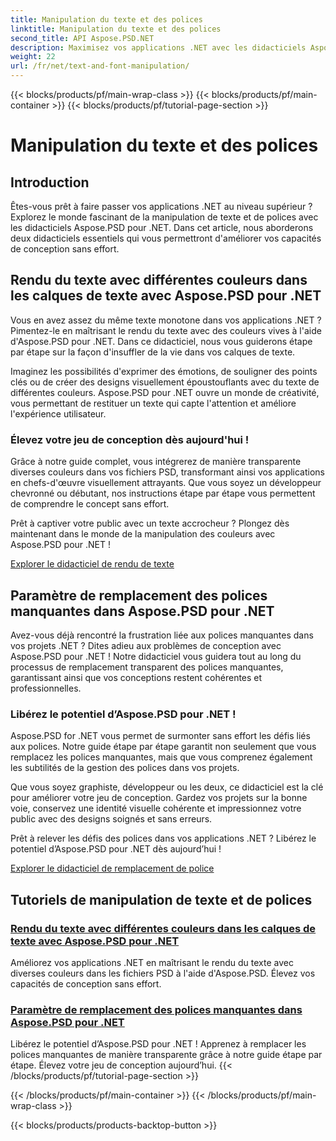 ```yaml
---
title: Manipulation du texte et des polices
linktitle: Manipulation du texte et des polices
second_title: API Aspose.PSD.NET
description: Maximisez vos applications .NET avec les didacticiels Aspose.PSD pour .NET ! Apprenez à rendre le texte dans des couleurs vives et remplacez de manière transparente les polices manquantes.
weight: 22
url: /fr/net/text-and-font-manipulation/
---
```


{{< blocks/products/pf/main-wrap-class >}}
{{< blocks/products/pf/main-container >}}
{{< blocks/products/pf/tutorial-page-section >}}

# Manipulation du texte et des polices


## Introduction

Êtes-vous prêt à faire passer vos applications .NET au niveau supérieur ? Explorez le monde fascinant de la manipulation de texte et de polices avec les didacticiels Aspose.PSD pour .NET. Dans cet article, nous aborderons deux didacticiels essentiels qui vous permettront d'améliorer vos capacités de conception sans effort.

## Rendu du texte avec différentes couleurs dans les calques de texte avec Aspose.PSD pour .NET

Vous en avez assez du même texte monotone dans vos applications .NET ? Pimentez-le en maîtrisant le rendu du texte avec des couleurs vives à l'aide d'Aspose.PSD pour .NET. Dans ce didacticiel, nous vous guiderons étape par étape sur la façon d'insuffler de la vie dans vos calques de texte.

Imaginez les possibilités d'exprimer des émotions, de souligner des points clés ou de créer des designs visuellement époustouflants avec du texte de différentes couleurs. Aspose.PSD pour .NET ouvre un monde de créativité, vous permettant de restituer un texte qui capte l'attention et améliore l'expérience utilisateur.

### Élevez votre jeu de conception dès aujourd'hui !

Grâce à notre guide complet, vous intégrerez de manière transparente diverses couleurs dans vos fichiers PSD, transformant ainsi vos applications en chefs-d'œuvre visuellement attrayants. Que vous soyez un développeur chevronné ou débutant, nos instructions étape par étape vous permettent de comprendre le concept sans effort.

Prêt à captiver votre public avec un texte accrocheur ? Plongez dès maintenant dans le monde de la manipulation des couleurs avec Aspose.PSD pour .NET !

[Explorer le didacticiel de rendu de texte](./render-text-different-colors/)

## Paramètre de remplacement des polices manquantes dans Aspose.PSD pour .NET

Avez-vous déjà rencontré la frustration liée aux polices manquantes dans vos projets .NET ? Dites adieu aux problèmes de conception avec Aspose.PSD pour .NET ! Notre didacticiel vous guidera tout au long du processus de remplacement transparent des polices manquantes, garantissant ainsi que vos conceptions restent cohérentes et professionnelles.

### Libérez le potentiel d’Aspose.PSD pour .NET !

Aspose.PSD for .NET vous permet de surmonter sans effort les défis liés aux polices. Notre guide étape par étape garantit non seulement que vous remplacez les polices manquantes, mais que vous comprenez également les subtilités de la gestion des polices dans vos projets.

Que vous soyez graphiste, développeur ou les deux, ce didacticiel est la clé pour améliorer votre jeu de conception. Gardez vos projets sur la bonne voie, conservez une identité visuelle cohérente et impressionnez votre public avec des designs soignés et sans erreurs.

Prêt à relever les défis des polices dans vos applications .NET ? Libérez le potentiel d’Aspose.PSD pour .NET dès aujourd’hui !

[Explorer le didacticiel de remplacement de police](./replace-missing-fonts/)

## Tutoriels de manipulation de texte et de polices
### [Rendu du texte avec différentes couleurs dans les calques de texte avec Aspose.PSD pour .NET](./render-text-different-colors/)
Améliorez vos applications .NET en maîtrisant le rendu du texte avec diverses couleurs dans les fichiers PSD à l'aide d'Aspose.PSD. Élevez vos capacités de conception sans effort.
### [Paramètre de remplacement des polices manquantes dans Aspose.PSD pour .NET](./replace-missing-fonts/)
Libérez le potentiel d’Aspose.PSD pour .NET ! Apprenez à remplacer les polices manquantes de manière transparente grâce à notre guide étape par étape. Élevez votre jeu de conception aujourd’hui.
{{< /blocks/products/pf/tutorial-page-section >}}

{{< /blocks/products/pf/main-container >}}
{{< /blocks/products/pf/main-wrap-class >}}

{{< blocks/products/products-backtop-button >}}

